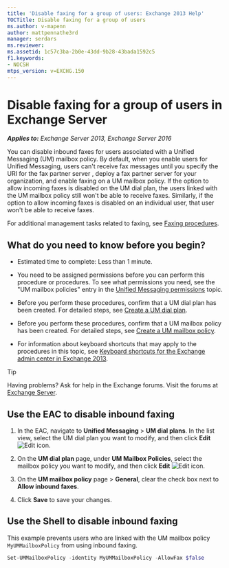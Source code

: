 ```yaml
---
title: 'Disable faxing for a group of users: Exchange 2013 Help'
TOCTitle: Disable faxing for a group of users
ms.author: v-mapenn
author: mattpennathe3rd
manager: serdars
ms.reviewer:
ms.assetid: 1c57c3ba-2b0e-43dd-9b28-43bada1592c5
f1.keywords:
- NOCSH
mtps_version: v=EXCHG.150
---
```


# Disable faxing for a group of users in Exchange Server

_**Applies to:** Exchange Server 2013, Exchange Server 2016_

You can disable inbound faxes for users associated with a Unified Messaging (UM) mailbox policy. By default, when you enable users for Unified Messaging, users can't receive fax messages until you specify the URI for the fax partner server , deploy a fax partner server for your organization, and enable faxing on a UM mailbox policy. If the option to allow incoming faxes is disabled on the UM dial plan, the users linked with the UM mailbox policy still won't be able to receive faxes. Similarly, if the option to allow incoming faxes is disabled on an individual user, that user won't be able to receive faxes.

For additional management tasks related to faxing, see [Faxing procedures](faxing-procedures-exchange-2013-help.md).

## What do you need to know before you begin?

- Estimated time to complete: Less than 1 minute.

- You need to be assigned permissions before you can perform this procedure or procedures. To see what permissions you need, see the "UM mailbox policies" entry in the [Unified Messaging permissions](unified-messaging-permissions-exchange-2013-help.md) topic.

- Before you perform these procedures, confirm that a UM dial plan has been created. For detailed steps, see [Create a UM dial plan](create-um-dial-plan-exchange-2013-help.md).

- Before you perform these procedures, confirm that a UM mailbox policy has been created. For detailed steps, see [Create a UM mailbox policy](create-um-mailbox-policy-exchange-2013-help.md).

- For information about keyboard shortcuts that may apply to the procedures in this topic, see [Keyboard shortcuts for the Exchange admin center in Exchange 2013](keyboard-shortcuts-in-the-exchange-admin-center-2013-help.md).

> [!TIP]
> Having problems? Ask for help in the Exchange forums. Visit the forums at [Exchange Server](https://go.microsoft.com/fwlink/p/?linkId=60612).

## Use the EAC to disable inbound faxing

1. In the EAC, navigate to **Unified Messaging** \> **UM dial plans**. In the list view, select the UM dial plan you want to modify, and then click **Edit** ![Edit icon](images/ITPro_EAC_EditIcon.gif).

2. On the **UM dial plan** page, under **UM Mailbox Policies**, select the mailbox policy you want to modify, and then click **Edit** ![Edit icon](images/ITPro_EAC_EditIcon.gif).

3. On the **UM mailbox policy** page \> **General**, clear the check box next to **Allow inbound faxes**.

4. Click **Save** to save your changes.

## Use the Shell to disable inbound faxing

This example prevents users who are linked with the UM mailbox policy `MyUMMailboxPolicy` from using inbound faxing.

```powershell
Set-UMMailboxPolicy -identity MyUMMailboxPolicy -AllowFax $false
```

